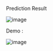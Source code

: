 Prediction Result

![image](https://github.com/user-attachments/assets/c3185c5d-3073-446a-9914-9cece6c28a6c)

Demo :

![image](https://github.com/user-attachments/assets/51426b53-d80b-4228-953e-4c7189788824)
